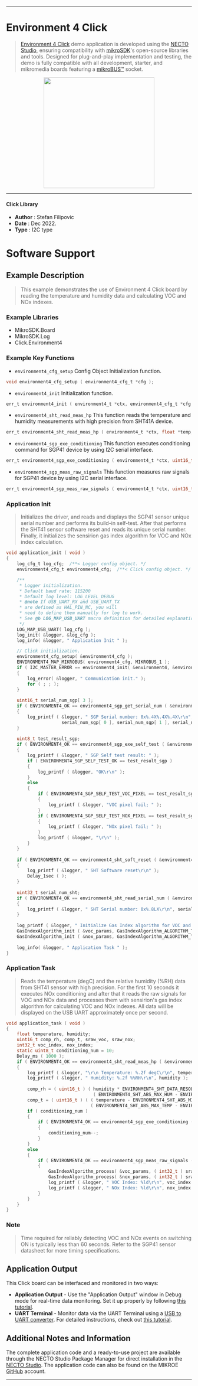 
---
# Environment 4 Click

> [Environment 4 Click](https://www.mikroe.com/?pid_product=MIKROE-5526) demo application is developed using
the [NECTO Studio](https://www.mikroe.com/necto), ensuring compatibility with [mikroSDK](https://www.mikroe.com/mikrosdk)'s
open-source libraries and tools. Designed for plug-and-play implementation and testing, the demo is fully compatible with
all development, starter, and mikromedia boards featuring a [mikroBUS&trade;](https://www.mikroe.com/mikrobus) socket.

<p align="center">
  <img src="https://www.mikroe.com/?pid_product=MIKROE-5526&image=1" height=300px>
</p>

---

#### Click Library

- **Author**        : Stefan Filipovic
- **Date**          : Dec 2022.
- **Type**          : I2C type

# Software Support

## Example Description

> This example demonstrates the use of Environment 4 Click board by reading the temperature and humidity data and calculating VOC and NOx indexes.

### Example Libraries

- MikroSDK.Board
- MikroSDK.Log
- Click.Environment4

### Example Key Functions

- `environment4_cfg_setup` Config Object Initialization function.
```c
void environment4_cfg_setup ( environment4_cfg_t *cfg );
```

- `environment4_init` Initialization function.
```c
err_t environment4_init ( environment4_t *ctx, environment4_cfg_t *cfg );
```

- `environment4_sht_read_meas_hp` This function reads the temperature and humidity measurements with high precision from SHT41A device.
```c
err_t environment4_sht_read_meas_hp ( environment4_t *ctx, float *temp, float *hum );
```

- `environment4_sgp_exe_conditioning` This function executes conditioning command for SGP41 device by using I2C serial interface.
```c
err_t environment4_sgp_exe_conditioning ( environment4_t *ctx, uint16_t comp_rh, uint16_t comp_t, uint16_t *sraw_voc );
```

- `environment4_sgp_meas_raw_signals` This function measures raw signals for SGP41 device by using I2C serial interface.
```c
err_t environment4_sgp_meas_raw_signals ( environment4_t *ctx, uint16_t comp_rh, uint16_t comp_t, uint16_t *sraw_voc, uint16_t *sraw_nox );
```

### Application Init

> Initializes the driver, and reads and displays the SGP41 sensor unique serial number
and performs its build-in self-test. After that performs the SHT41 sensor software reset
and reads its unique serial number. Finally, it initializes the sensirion gas index algorithm
for VOC and NOx index calculation.

```c
void application_init ( void )
{
    log_cfg_t log_cfg;  /**< Logger config object. */
    environment4_cfg_t environment4_cfg;  /**< Click config object. */

    /** 
     * Logger initialization.
     * Default baud rate: 115200
     * Default log level: LOG_LEVEL_DEBUG
     * @note If USB_UART_RX and USB_UART_TX 
     * are defined as HAL_PIN_NC, you will 
     * need to define them manually for log to work. 
     * See @b LOG_MAP_USB_UART macro definition for detailed explanation.
     */
    LOG_MAP_USB_UART( log_cfg );
    log_init( &logger, &log_cfg );
    log_info( &logger, " Application Init " );

    // Click initialization.
    environment4_cfg_setup( &environment4_cfg );
    ENVIRONMENT4_MAP_MIKROBUS( environment4_cfg, MIKROBUS_1 );
    if ( I2C_MASTER_ERROR == environment4_init( &environment4, &environment4_cfg ) ) 
    {
        log_error( &logger, " Communication init." );
        for ( ; ; );
    }
    
    uint16_t serial_num_sgp[ 3 ];
    if ( ENVIRONMENT4_OK == environment4_sgp_get_serial_num ( &environment4, serial_num_sgp ) )
    {
        log_printf ( &logger, " SGP Serial number: 0x%.4X%.4X%.4X\r\n", 
                     serial_num_sgp[ 0 ], serial_num_sgp[ 1 ], serial_num_sgp[ 2 ] );
    }
    
    uint8_t test_result_sgp;
    if ( ENVIRONMENT4_OK == environment4_sgp_exe_self_test ( &environment4, &test_result_sgp ) )
    {
        log_printf ( &logger, " SGP Self test result: " );
        if ( ENVIRONMENT4_SGP_SELF_TEST_OK == test_result_sgp )
        {
            log_printf ( &logger, "OK\r\n" );
        }
        else
        {
            if ( ENVIRONMENT4_SGP_SELF_TEST_VOC_PIXEL == test_result_sgp )
            {
                log_printf ( &logger, "VOC pixel fail; " );
            }
            if ( ENVIRONMENT4_SGP_SELF_TEST_NOX_PIXEL == test_result_sgp )
            {
                log_printf ( &logger, "NOx pixel fail; " );
            }
            log_printf ( &logger, "\r\n" );
        }
    }
    
    if ( ENVIRONMENT4_OK == environment4_sht_soft_reset ( &environment4 ) )
    {
        log_printf ( &logger, " SHT Software reset\r\n" );
        Delay_1sec ( );
    }
    
    uint32_t serial_num_sht;
    if ( ENVIRONMENT4_OK == environment4_sht_read_serial_num ( &environment4, &serial_num_sht ) )
    {
        log_printf ( &logger, " SHT Serial number: 0x%.8LX\r\n", serial_num_sht );
    }
    
    log_printf ( &logger, " Initialize Gas Index algorithm for VOC and NOx\r\n" );
    GasIndexAlgorithm_init ( &voc_params, GasIndexAlgorithm_ALGORITHM_TYPE_VOC );
    GasIndexAlgorithm_init ( &nox_params, GasIndexAlgorithm_ALGORITHM_TYPE_NOX );
    
    log_info( &logger, " Application Task " );
}
```

### Application Task

> Reads the temperature (degC) and the relative humidity (%RH) data from SHT41 sensor with high precision.
For the first 10 seconds it executes NOx conditioning and after that it reads the raw signals for VOC and NOx
data and processes them with sensirion's gas index algorithm for calculating VOC and NOx indexes.
All data will be displayed on the USB UART approximately once per second.

```c
void application_task ( void )
{
    float temperature, humidity;
    uint16_t comp_rh, comp_t, sraw_voc, sraw_nox;
    int32_t voc_index, nox_index;
    static uint8_t conditioning_num = 10;
    Delay_ms ( 1000 );
    if ( ENVIRONMENT4_OK == environment4_sht_read_meas_hp ( &environment4, &temperature, &humidity ) )
    {
        log_printf ( &logger, "\r\n Temperature: %.2f degC\r\n", temperature );
        log_printf ( &logger, " Humidity: %.2f %%RH\r\n", humidity );
        
        comp_rh = ( uint16_t ) ( humidity * ENVIRONMENT4_SHT_DATA_RESOLUTION / 
                                 ( ENVIRONMENT4_SHT_ABS_MAX_HUM - ENVIRONMENT4_SHT_ABS_MIN_HUM ) );
        comp_t = ( uint16_t ) ( ( temperature - ENVIRONMENT4_SHT_ABS_MIN_TEMP ) * ENVIRONMENT4_SHT_DATA_RESOLUTION / 
                                ( ENVIRONMENT4_SHT_ABS_MAX_TEMP - ENVIRONMENT4_SHT_ABS_MIN_TEMP ) );
        if ( conditioning_num ) 
        {
            if ( ENVIRONMENT4_OK == environment4_sgp_exe_conditioning ( &environment4, comp_rh, comp_t, &sraw_voc ) )
            {
                conditioning_num--;
            }
        } 
        else 
        {
            if ( ENVIRONMENT4_OK == environment4_sgp_meas_raw_signals ( &environment4, comp_rh, comp_t, &sraw_voc, &sraw_nox ) )
            {
                GasIndexAlgorithm_process( &voc_params, ( int32_t ) sraw_voc, &voc_index );
                GasIndexAlgorithm_process( &nox_params, ( int32_t ) sraw_nox, &nox_index );
                log_printf ( &logger, " VOC Index: %ld\r\n", voc_index );
                log_printf ( &logger, " NOx Index: %ld\r\n", nox_index );
            }
        }
    }
}
```

### Note

> Time required for reliably detecting VOC and NOx events on switching ON is typically less than 60 seconds.
Refer to the SGP41 sensor datasheet for more timing specifications.

## Application Output

This Click board can be interfaced and monitored in two ways:
- **Application Output** - Use the "Application Output" window in Debug mode for real-time data monitoring.
Set it up properly by following [this tutorial](https://www.youtube.com/watch?v=ta5yyk1Woy4).
- **UART Terminal** - Monitor data via the UART Terminal using
a [USB to UART converter](https://www.mikroe.com/click/interface/usb?interface*=uart,uart). For detailed instructions,
check out [this tutorial](https://help.mikroe.com/necto/v2/Getting%20Started/Tools/UARTTerminalTool).

## Additional Notes and Information

The complete application code and a ready-to-use project are available through the NECTO Studio Package Manager for 
direct installation in the [NECTO Studio](https://www.mikroe.com/necto). The application code can also be found on
the MIKROE [GitHub](https://github.com/MikroElektronika/mikrosdk_click_v2) account.

---
